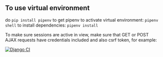 ## To use virtual environment

do `pip install pipenv` to get pipenv
to activate virtual environment: `pipenv shell`
to install dependencies: `pipenv install`

To make sure sessions are active in view, make sure that GET or POST AJAX requests have
credentials included and also csrf token, for example:

[![Django CI](https://github.com/Yuheng3107/fitai/actions/workflows/django.yml/badge.svg?branch=main)](https://github.com/Yuheng3107/fitai/actions/workflows/django.yml)
